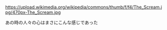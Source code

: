 https://upload.wikimedia.org/wikipedia/commons/thumb/f/f4/The_Scream.jpg/470px-The_Scream.jpg

あの時の人々の心はまさにこんな感じであった
